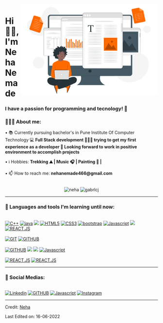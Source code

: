 <img align="right" src="https://raw.githubusercontent.com/gabrlcj/gabrlcj/2aa161dfb942e25ec84396721837dfccc98e08f2/Illustration.svg" alt="Illustration" title="Illustration Storyset" width=450/>
    
<h1 align="left">Hi 👋🏻, I'm Neha Nemade</h1>

<h3 align="left">I have a passion for programming and tecnology! 🚀</h3>

<div align="left">
    <h3>👨🏽‍💻 About me:</h3>
        <p>• 📚 Currently pursuing bachelor's in Pune Institute Of Computer Technology 💻 <b>Full Stack development 👩🏻‍💻 trying to get my first experience as a developer 🚀 Looking forward to work in positive environment to accomplish projects
</b></p>
        <p>• ℹ️ Hobbies: <b>Trekking ⛰️ | Music 🎧 | Painting 🎨 | </b></p>
        <p>• 📫 How to reach me: <b>nehanemade466@gmail.com</b></p>
</div><br>

<div align="center">
    <img height="155em" src="https://github-readme-stats.vercel.app/api?username=nkn0506&show_icons=true&theme=slateorange&title_color=FF9058&text_color=fff&icon_color=fff&locale=en&hide_border=true&bg_color=00000F" alt="neha" />
    <img height="155em" src="https://github-readme-stats.vercel.app/api/top-langs?username=nkn0506&show_icons=true&theme=slateorange&title_color=FF9058&text_color=fff&icon_color=0c0c0c&layout=compact&hide_border=true&bg_color=00000F" alt="gabrlcj" />
</div>
    
---

<div>
  <h3>🧰 Languages and tools I'm learning until now:</h3><br>
  <a href="https://"><img src="https://img.shields.io/badge/C%2B%2B-00599C?style=for-the-badge&logo=c%2B%2B&logoColor=white" alt="C++"></a>
  <a href="https://"><img src="https://img.shields.io/badge/Java-ED8B0?style=for-the-badge&logo=java&logoColor=black" alt="java"></a>
  <a href="https://"><img src="https://img.shields.io/badge/MySQL-00000F?style=for-the-badge&logo=mysql&logoColor=white"></a>
    <a href="https://"><img src="https://img.shields.io/static/v1?label=&message=HTML5&color=%23E34F26&style=for-the-badge&logo=html5&logoColor=whitesmoke" alt="HTML5"></a>
    <a href="https://"><img src="https://img.shields.io/static/v1?label=&message=CSS3&color=%231572B6&style=for-the-badge&logo=css3&logoColor=whitesmoke" alt="CSS3"></a>
    <a href="https://"><img src="https://img.shields.io/static/v1?label=&message=Bootstrap&color=%23CC6699&style=for-the-badge&logo=bootstrap&logoColor=whitesmoke" alt="bootstrap"></a>
    <a href="https://"><img src="https://img.shields.io/static/v1?label=&message=Javascript&color=%23F7DF1E&style=for-the-badge&logo=javascript&logoColor=grey" alt="Javascript"></a>
    <a href="https://"><img src="https://img.shields.io/badge/Django-092E20?style=for-the-badge&logo=django&logoColor=white"></a>
    <a href="https://"><img src="https://img.shields.io/static/v1?label=&message=REACT.JS&color=%2361DAFB&style=for-the-badge&logo=react&logoColor=grey" alt="REACT.JS"></a>
    <br><br>
    <a href="https://"><img src="https://img.shields.io/static/v1?label=&message=GIT&color=%23F05032&style=for-the-badge&logo=git&logoColor=whitesmoke" alt="GIT"></a>
    <a href="https://"><img src="https://img.shields.io/static/v1?label=&message=GITHUB&color=%23181717&style=for-the-badge&logo=github&logoColor=whitesmoke" alt="GITHUB"></a>
    <br><br>
    <a href="https://"><img src="https://img.shields.io/badge/Eclipse-2C2255?style=for-the-badge&logo=eclipse&logoColor=white" alt="GITHUB"></a>
    <a href="https://"><img src="https://img.shields.io/badge/Visual_Studio-5C245?style=for-the-badge&logo=visual%20studio&logoColor=white"></a>
    <a href="https://"><img src="https://img.shields.io/badge/apache%20netbeans-1B6AC6?style=for-the-badge&logo=apache%20netbeans%20IDE&logoColor=white"></a>
    <a href="https://"><img src="https://img.shields.io/badge/Made%20with-Jupyter-orange?style=for-the-badge&logo=Jupyter" alt="Javascript"> </a>
    <br><br>
    <a href="https://"><img src="https://img.shields.io/badge/Adobe%20Photoshop-31A8FF?style=for-the-badge&logo=Adobe%20Photoshop&logoColor=black" alt="REACT.JS"></a>
    <a href="https://"><img src="https://img.shields.io/badge/Canva-%23CC6699.svg?&style=for-the-badge&logo=Canva&logoColor=white" alt="REACT.JS"></a>
    
    
    
</div>

___

<div>
  <h3>📱 Social Medias:</h3><br>
    <a href="https://www.linkedin.com/in/nehanemade56/" target="_blank"><img src="https://img.shields.io/static/v1?label=&message=Linkedin&color=0A66C2&style=for-the-badge&logo=linkedin&logoColor=whitesmoke" alt="Linkedin"></a>
    <a href="https://github.com/nkn0506"><img src="https://img.shields.io/static/v1?label=&message=GITHUB&color=%23181717&style=for-the-badge&logo=github&logoColor=whitesmoke" alt="GITHUB"></a>
    <a href="https://twitter.com/nkn_0506"><img src="https://img.shields.io/badge/Twitter-1DA1F2?style=for-the-badge&logo=twitter&logoColor=white" alt="Javascript"></a>
    <a href="https://www.instagram.com/nkn05_06/" target="_blank"><img src="https://img.shields.io/static/v1?label=&message=Instagram&color=lightpink&style=for-the-badge&logo=instagram&logoColor=black" alt="Instagram"></a>
</div>

------

Credit: [Neha](https://github.com/nkn0506)

Last Edited on: 16-06-2022